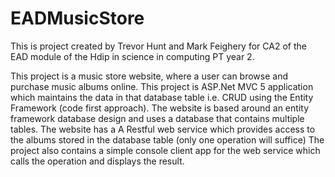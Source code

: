 # EADMusicStore
This is project created by Trevor Hunt and Mark Feighery for CA2 of the EAD module of the Hdip in science in computing PT year 2.

This project is a music store website, where a user can browse and purchase music albums online. This project is ASP.Net MVC 5 application which maintains the data in that database table i.e. CRUD using the Entity Framework (code first approach). The website is based around an entity framework database design and uses a database that contains multiple tables. The website has a A Restful web service which provides access to the albums stored in the database table (only one operation will suffice) The project also contains a simple console client app for the web service which calls the operation and displays the result.

